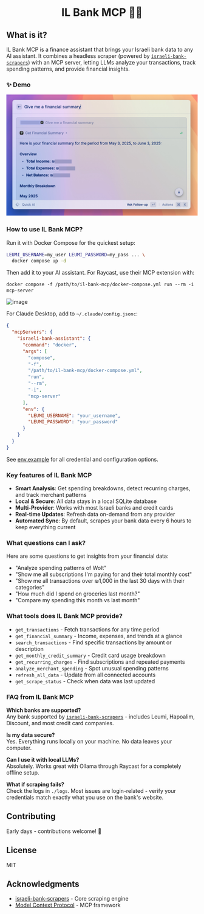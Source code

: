 <div align="center">
<h1>IL Bank MCP 🐷💸</h1>
</div>

## What is it?

IL Bank MCP is a finance assistant that brings your Israeli bank data to any AI assistant. It combines a headless scraper (powered by [`israeli-bank-scrapers`](https://github.com/eshaham/israeli-bank-scrapers)) with an MCP server, letting LLMs analyze your transactions, track spending patterns, and provide financial insights.

### ✨ Demo

![Raycast MCP Server running](https://raw.githubusercontent.com/glekner/il-bank-mcp/refs/heads/master/public/raycast-examples/summary.jpeg)

### How to use IL Bank MCP?

Run it with Docker Compose for the quickest setup:

```bash
LEUMI_USERNAME=my_user LEUMI_PASSWORD=my_pass ... \
  docker compose up -d
```

Then add it to your AI assistant. For Raycast, use their MCP extension with:

```
docker compose -f /path/to/il-bank-mcp/docker-compose.yml run --rm -i mcp-server
```

<img width="886" alt="image" src="https://github.com/user-attachments/assets/27bdcdea-0c70-4f6a-8f39-2134bced7d27" />

For Claude Desktop, add to `~/.claude/config.jsonc`:

```json
{
  "mcpServers": {
    "israeli-bank-assistant": {
      "command": "docker",
      "args": [
        "compose",
        "-f",
        "/path/to/il-bank-mcp/docker-compose.yml",
        "run",
        "--rm",
        "-i",
        "mcp-server"
      ],
      "env": {
        "LEUMI_USERNAME": "your_username",
        "LEUMI_PASSWORD": "your_password"
      }
    }
  }
}
```

See [env.example](https://github.com/glekner/il-bank-mcp/blob/master/env.example) for all credential and configuration options.

### Key features of IL Bank MCP

- **Smart Analysis**: Get spending breakdowns, detect recurring charges, and track merchant patterns
- **Local & Secure**: All data stays in a local SQLite database
- **Multi-Provider**: Works with most Israeli banks and credit cards
- **Real-time Updates**: Refresh data on-demand from any provider
- **Automated Sync**: By default, scrapes your bank data every 6 hours to keep everything current

### What questions can I ask?

Here are some questions to get insights from your financial data:

- "Analyze spending patterns of Wolt"
- "Show me all subscriptions I'm paying for and their total monthly cost"
- "Show me all transactions over ₪1,000 in the last 30 days with their categories"
- "How much did I spend on groceries last month?"
- "Compare my spending this month vs last month"

### What tools does IL Bank MCP provide?

- `get_transactions` - Fetch transactions for any time period
- `get_financial_summary` - Income, expenses, and trends at a glance
- `search_transactions` - Find specific transactions by amount or description
- `get_monthly_credit_summary` - Credit card usage breakdown
- `get_recurring_charges` - Find subscriptions and repeated payments
- `analyze_merchant_spending` - Spot unusual spending patterns
- `refresh_all_data` - Update from all connected accounts
- `get_scrape_status` - Check when data was last updated

### FAQ from IL Bank MCP

**Which banks are supported?**  
Any bank supported by [`israeli-bank-scrapers`](https://github.com/eshaham/israeli-bank-scrapers#whats-here) - includes Leumi, Hapoalim, Discount, and most credit card companies.

**Is my data secure?**  
Yes. Everything runs locally on your machine. No data leaves your computer.

**Can I use it with local LLMs?**  
Absolutely. Works great with Ollama through Raycast for a completely offline setup.

**What if scraping fails?**  
Check the logs in `./logs`. Most issues are login-related - verify your credentials match exactly what you use on the bank's website.

## Contributing

Early days - contributions welcome! 🙏

## License

MIT

## Acknowledgments

- [israeli-bank-scrapers](https://github.com/eshaham/israeli-bank-scrapers) - Core scraping engine
- [Model Context Protocol](https://modelcontextprotocol.io/) - MCP framework
